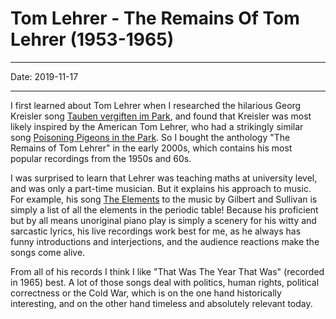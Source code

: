# Tom Lehrer - The Remains Of Tom Lehrer (1953-1965)

----

Date: 2019-11-17

----


I first learned about Tom Lehrer when I researched the hilarious Georg Kreisler song [Tauben vergiften im Park](https://www.youtube.com/watch?v=B2PH3hXSA0Y), and found that Kreisler was most likely inspired by the American Tom Lehrer, who had a strikingly similar song [Poisoning Pigeons in the Park](https://www.youtube.com/watch?v=yhuMLpdnOjY). So I bought the anthology "The Remains of Tom Lehrer" in the early 2000s, which contains his most popular recordings from the 1950s and 60s.

I was surprised to learn that Lehrer was teaching maths at university level, and was only a part-time musician. But it explains his approach to music. For example, his song [The Elements](https://www.youtube.com/watch?v=GFIvXVMbII0) to the music by Gilbert and Sullivan is simply a list of all the elements in the periodic table! Because his proficient but by all means unoriginal piano play is simply a scenery for his witty and sarcastic lyrics, his live recordings work best for me, as he always has funny introductions and interjections, and the audience reactions make the songs come alive.

From all of his records I think I like "That Was The Year That Was" (recorded in 1965) best. A lot of those songs deal with politics, human rights, political correctness or the Cold War, which is on the one hand historically interesting, and on the other hand timeless and absolutely relevant today.